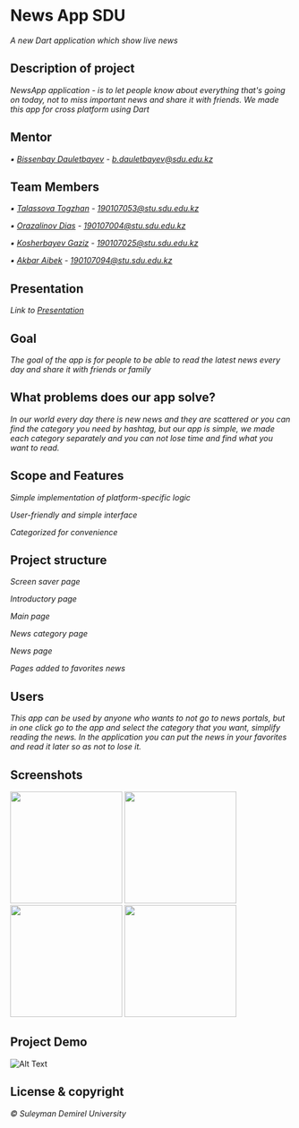 # News App SDU

*A new Dart application which show live news*

## Description of project
*NewsApp application -  is to let people know about everything that's going on today, not to miss important news and share it with friends.
We made this app for cross platform using Dart*

## Mentor
*▪ [Bissenbay Dauletbayev](https://github.com/bissenbay) - b.dauletbayev@sdu.edu.kz*

## Team Members
*▪ [Talassova Togzhan](https://github.com/Tokashti) - 190107053@stu.sdu.edu.kz*

*▪ [Orazalinov Dias](https://github.com/Diasorazalinov) - 190107004@stu.sdu.edu.kz*

*▪ [Kosherbayev Gaziz](https://github.com/Kgaziz) - 190107025@stu.sdu.edu.kz*

*▪ [Akbar Aibek](https://github.com/AibekAkbar) - 190107094@stu.sdu.edu.kz*

## Presentation
*Link to [Presentation](https://docs.google.com/presentation/d/1hyixfEOt3YdkD7eN4W_3a2uMgz9S6sYIZZAeMGpC3vU/edit?usp=sharing)*

## Goal
*The goal of the app is for people to be able to read the latest news every day and share it with friends or family*


## What problems does our app solve?
*In our world every day there is new news and they are scattered or you can find the category you need by hashtag, but our app is simple, we made each category separately and you can not lose time and find what you want to read.*


## Scope and Features
*Simple implementation of platform-specific logic*

*User-friendly and simple interface* 

*Categorized for convenience*


## Project structure
*Screen saver page*

*Introductory page*

*Main page*

*News category page*

*News page*

*Pages added to favorites news*


## Users
*This app can be used by anyone who wants to not go to news portals, but in one click go to the app and select the category that you want, simplify reading the news. In the application you can put the news in your favorites and read it later so as not to lose it.*

## Screenshots
<img src="https://user-images.githubusercontent.com/93644419/146964692-3396ebc1-f78f-4ef3-a15a-78fc94ab42b0.jpg" width="200" />  <img src="https://user-images.githubusercontent.com/93644419/146964856-3b2e805b-5af2-4d15-ae9e-98078fd1340b.jpg" width="200" />
<img src="https://user-images.githubusercontent.com/93644419/146963911-3d00f36e-8e33-4d72-82c4-ef8d07e2ca9a.jpg" width="200" />  <img src="https://user-images.githubusercontent.com/93644419/146965034-9933ff81-5623-4c71-b6b6-8213af8cb7fd.jpg" width="200" />


## Project Demo
![Alt Text](https://github.com/akashlilhare/news_app/blob/master/screenshot/g1.gif?raw=true)


## License & copyright
*© Suleyman Demirel University*



